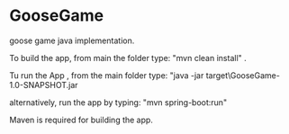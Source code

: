 # GooseGame
goose game java implementation.

To build the app, from main the folder type: 
    "mvn clean install" .

Tu run the App , from the main folder type: 
    "java -jar target\GooseGame-1.0-SNAPSHOT.jar

alternatively, run the app by typing: 
     "mvn spring-boot:run"

Maven is required for building the app.  
